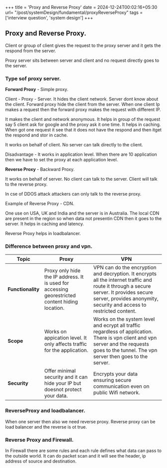 +++
title = 'Proxy and Reverse Proxy'
date = 2024-12-24T00:02:16+05:30
url= "/post/systemDesign/fundamental/proxyReverseProxy"
tags = ['interview question', 'system design']
+++

## Proxy and Reverse Proxy.

Client or group of client gives the request to the proxy server and it gets the respond from the server.

Proxy server sits between server and client and no request directly goes to the server.

### Type sof proxy server.

**Forward Proxy** - Simple proxy.

Client - Proxy - Server. It hides the client network. Server dont know about the client. Forward proxy hide the client from the server. When one client Ip makes a request then the forward proxy makes the request with different IP.

It makes the client and network anonymous. It helps in group of the request say 5 client ask for google and the proxy ask it one time. It helps in caching. When got one request it see that it does not have the respond and then itget the respond and stor in cache.

It works on behalf of client. No server can talk directly to the client.

Disadvantage - It works in application level. When there are 10 application then we have to set the proxy at each application level.

**Reverse Proxy** - Backward Proxy.

It works on behalf of server. No client can talk to the server.
Client will talk to the reverse proxy.

In cse of DDOS attack attackers can only talk to the reverse proxy.

Example of Reverse Proxy - CDN.

One use on USA, UK and India and the server is in Australia. The local CDN are present in the region so when data not presentin CDN then it goes to the server. It helps in caching and latency.

Reverse Proxy helps in loadbalancer.

### Difference between proxy and vpn.

| Topic             | Proxy                                                                                           | VPN                                                                                                                                                                                                            |
| ----------------- | ----------------------------------------------------------------------------------------------- | -------------------------------------------------------------------------------------------------------------------------------------------------------------------------------------------------------------- |
| **Functionality** | Proxy only hide the IP address. It is used for accessing georestricted content hiding location. | VPN can do the encryption and decryption. It encrypts all the internet traffic and route it through a secure server. It provides secure server, provides anonymity, security and access to restricted content. |
| **Scope**         | Works on appication level. It only affects traffic for the application.                         | Works on the system level and ecrypt all traffic regardless of application. There is vpn client and vpn server and the requests goes to the tunnel. The vpn server then goes to the server.                    |
| **Security**      | Offer minimal security and it can hide your IP but doesnot protect your data.                   | Encrypts your data ensuring secure communication even on public Wifi network.                                                                                                                                  |

### ReverseProxy and loadbalancer.

When one server then also we need reverse proxy. Reverse proxy can be load balancer and the reverse is ot true.

### Reverse Proxy and Firewall.

In Firewall there are some rules and each rule defines what data can pass to the outside world. It can do packet scan and it will see the header, ip address of source and destination.